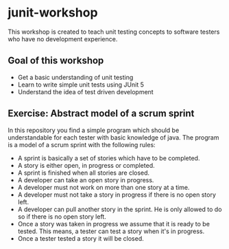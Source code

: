 # junit-workshop
This workshop is created to teach unit testing concepts to software testers who have no development experience.

## Goal of this workshop
- Get a basic understanding of unit testing
- Learn to write simple unit tests using JUnit 5
- Understand the idea of test driven development


## Exercise: Abstract model of a scrum sprint
In this repository you find a simple program which should be understandable for each tester with basic knowledge of java. The program is a model of a scrum sprint with the following rules:
- A sprint is basically a set of stories which have to be completed.
- A story is either open, in progress or completed.
- A sprint is finished when all stories are closed.
- A developer can take an open story in progress.
- A developer must not work on more than one story at a time.
- A developer must not take a story in progress if there is no open story left.
- A developer can pull another story in the sprint. He is only allowed to do so if there is no open story left.
- Once a story was taken in progress we assume that it is ready to be tested. This means, a tester can test a story when it's in progress.
- Once a tester tested a story it will be closed.
